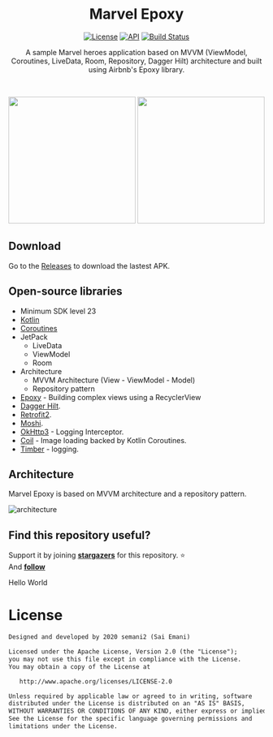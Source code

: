 <h1 align="center">Marvel Epoxy</h1>

<p align="center">
  <a href="https://opensource.org/licenses/Apache-2.0"><img alt="License" src="https://img.shields.io/badge/License-Apache%202.0-blue.svg"/></a>
  <a href="https://android-arsenal.com/api?level=23"><img alt="API" src="https://img.shields.io/badge/API-23%2B-brightgreen.svg?style=flat"/></a> 
  <a href="https://github.com/semani2/MarvelEpoxy/actions"><img alt="Build Status" src="https://github.com/semani2/MarvelEpoxy/workflows/Android%20CI/badge.svg"/></a> 
</p>

<p align="center">  
A sample Marvel heroes application based on MVVM (ViewModel, Coroutines, LiveData, Room, Repository, Dagger Hilt) architecture and built using Airbnb's Epoxy library.
</p>
</br>

<p align="center">
<img src="/previews/main.png" width=250/>
<img src = "/previews/details.png" width=250 />
</p>

## Download
Go to the [Releases](https://github.com/semani2/MarvelEpoxy/releases) to download the lastest APK.

## Open-source libraries
- Minimum SDK level 23
- [Kotlin](https://kotlinlang.org/)
- [Coroutines](https://github.com/Kotlin/kotlinx.coroutines)
- JetPack
  - LiveData
  - ViewModel
  - Room
- Architecture
  - MVVM Architecture (View - ViewModel - Model)
  - Repository pattern
- [Epoxy](https://github.com/airbnb/epoxy) - Building complex views using a RecyclerView
- [Dagger Hilt](https://developer.android.com/training/dependency-injection/hilt-android).
- [Retrofit2](https://github.com/square/retrofit).
- [Moshi](https://github.com/square/moshi/).
- [OkHttp3](https://github.com/square/okhttp) - Logging Interceptor.
- [Coil](https://github.com/coil-kt/coil) - Image loading backed by Kotlin Coroutines.
- [Timber](https://github.com/JakeWharton/timber) - logging.

## Architecture
Marvel Epoxy is based on MVVM architecture and a repository pattern.

![architecture](https://developer.android.com/topic/libraries/architecture/images/final-architecture.png)


## Find this repository useful?
Support it by joining __[stargazers](https://github.com/semani2/MarvelEpoxy/stargazers)__ for this repository. :star: <br>
And __[follow](https://github.com/semani2)__

Hello World

# License
```xml
Designed and developed by 2020 semani2 (Sai Emani)

Licensed under the Apache License, Version 2.0 (the "License");
you may not use this file except in compliance with the License.
You may obtain a copy of the License at

   http://www.apache.org/licenses/LICENSE-2.0

Unless required by applicable law or agreed to in writing, software
distributed under the License is distributed on an "AS IS" BASIS,
WITHOUT WARRANTIES OR CONDITIONS OF ANY KIND, either express or implied.
See the License for the specific language governing permissions and
limitations under the License.
```
